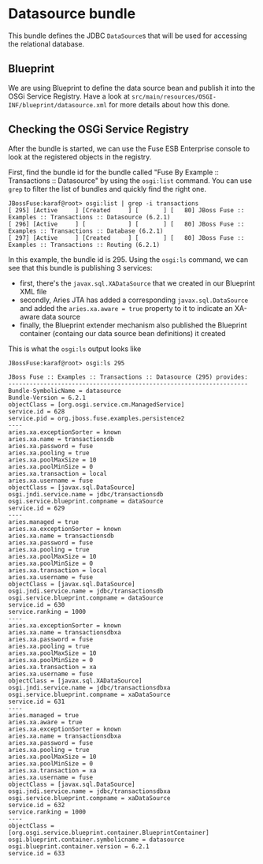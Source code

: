 # Datasource bundle
This bundle defines the JDBC `DataSource`s that will be used for accessing the 
relational database.


## Blueprint
We are using Blueprint to define the data source bean and publish it into the OSGi Service Registry.  Have a look at
`src/main/resources/OSGI-INF/blueprint/datasource.xml` for more details about how this done.


## Checking the OSGi Service Registry
After the bundle is started, we can use the Fuse ESB Enterprise console to look at the registered objects in the registry.

First, find the bundle id for the bundle called "Fuse By Example :: Transactions :: Datasource" by using the `osgi:list` command.
You can use `grep` to filter the list of bundles and quickly find the right one.

    JBossFuse:karaf@root> osgi:list | grep -i transactions
    [ 295] [Active     ] [Created     ] [       ] [   80] JBoss Fuse :: Examples :: Transactions :: Datasource (6.2.1)
    [ 296] [Active     ] [            ] [       ] [   80] JBoss Fuse :: Examples :: Transactions :: Database (6.2.1)
    [ 297] [Active     ] [Created     ] [       ] [   80] JBoss Fuse :: Examples :: Transactions :: Routing (6.2.1)

In this example, the bundle id is 295.  Using the `osgi:ls` command, we can see that this bundle is publishing 3 services:

* first, there's the `javax.sql.XADataSource` that we created in our Blueprint XML file
* secondly, Aries JTA has added a corresponding `javax.sql.DataSource` and added the `aries.xa.aware = true` property to it to indicate an XA-aware data source
* finally, the Blueprint extender mechanism also published the Blueprint container (containg our data source bean definitions) it created

This is what the `osgi:ls` output looks like

    JBossFuse:karaf@root> osgi:ls 295

    JBoss Fuse :: Examples :: Transactions :: Datasource (295) provides:
    --------------------------------------------------------------------
    Bundle-SymbolicName = datasource
    Bundle-Version = 6.2.1
    objectClass = [org.osgi.service.cm.ManagedService]
    service.id = 628
    service.pid = org.jboss.fuse.examples.persistence2
    ----
    aries.xa.exceptionSorter = known
    aries.xa.name = transactionsdb
    aries.xa.password = fuse
    aries.xa.pooling = true
    aries.xa.poolMaxSize = 10
    aries.xa.poolMinSize = 0
    aries.xa.transaction = local
    aries.xa.username = fuse
    objectClass = [javax.sql.DataSource]
    osgi.jndi.service.name = jdbc/transactionsdb
    osgi.service.blueprint.compname = dataSource
    service.id = 629
    ----
    aries.managed = true
    aries.xa.exceptionSorter = known
    aries.xa.name = transactionsdb
    aries.xa.password = fuse
    aries.xa.pooling = true
    aries.xa.poolMaxSize = 10
    aries.xa.poolMinSize = 0
    aries.xa.transaction = local
    aries.xa.username = fuse
    objectClass = [javax.sql.DataSource]
    osgi.jndi.service.name = jdbc/transactionsdb
    osgi.service.blueprint.compname = dataSource
    service.id = 630
    service.ranking = 1000
    ----
    aries.xa.exceptionSorter = known
    aries.xa.name = transactionsdbxa
    aries.xa.password = fuse
    aries.xa.pooling = true
    aries.xa.poolMaxSize = 10
    aries.xa.poolMinSize = 0
    aries.xa.transaction = xa
    aries.xa.username = fuse
    objectClass = [javax.sql.XADataSource]
    osgi.jndi.service.name = jdbc/transactionsdbxa
    osgi.service.blueprint.compname = xaDataSource
    service.id = 631
    ----
    aries.managed = true
    aries.xa.aware = true
    aries.xa.exceptionSorter = known
    aries.xa.name = transactionsdbxa
    aries.xa.password = fuse
    aries.xa.pooling = true
    aries.xa.poolMaxSize = 10
    aries.xa.poolMinSize = 0
    aries.xa.transaction = xa
    aries.xa.username = fuse
    objectClass = [javax.sql.DataSource]
    osgi.jndi.service.name = jdbc/transactionsdbxa
    osgi.service.blueprint.compname = xaDataSource
    service.id = 632
    service.ranking = 1000
    ----
    objectClass = [org.osgi.service.blueprint.container.BlueprintContainer]
    osgi.blueprint.container.symbolicname = datasource
    osgi.blueprint.container.version = 6.2.1
    service.id = 633
